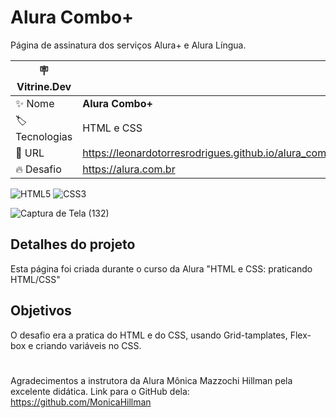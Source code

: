 # Alura Combo+

Página de assinatura dos serviços Alura+ e Alura Língua.

| :placard: Vitrine.Dev |     |
| -------------  | --- |
| :sparkles: Nome        | **Alura Combo+**
| :label: Tecnologias | HTML e CSS
| :rocket: URL         | https://leonardotorresrodrigues.github.io/alura_combo_plus/
| :fire: Desafio     | https://alura.com.br

![HTML5](https://img.shields.io/badge/html5-%23E34F26.svg?style=for-the-badge&logo=html5&logoColor=white)
![CSS3](https://img.shields.io/badge/css3-%231572B6.svg?style=for-the-badge&logo=css3&logoColor=white)

![Captura de Tela (132)](https://user-images.githubusercontent.com/91892938/171187272-360f92da-f15e-49e0-85af-32a586ffbff5.png#vitrinedev)

## Detalhes do projeto

Esta página foi criada durante o curso da Alura "HTML e CSS: praticando HTML/CSS"

## Objetivos
O desafio era a pratica do HTML e do CSS, usando Grid-tamplates, Flex-box e criando variáveis no CSS.
#
Agradecimentos a instrutora da Alura Mônica Mazzochi Hillman pela excelente didática. Link para o GitHub dela: https://github.com/MonicaHillman
